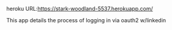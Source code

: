 heroku URL:https://stark-woodland-5537.herokuapp.com/

This app details the process of logging in via oauth2 w/linkedin
